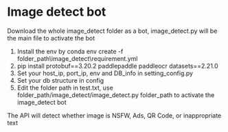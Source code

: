 <h1> Image detect bot </h1>
Download the whole image_detect folder as a bot, image_detect.py will be the main file to activate the bot

1. Install the env by conda env create -f folder_path\image_detect\requirement.yml
2. pip install protobuf==3.20.2 paddlepaddle paddleocr datasets==2.21.0
3. Set your host_ip, port_ip, env and DB_info in setting_config.py
4. Set your db structure in config
5. Edit the folder path in test.txt, use folder_path/image_detect/image_detect.py folder_path to activate the image_detect bot

The API will detect whether image is NSFW, Ads, QR Code, or inappropriate text
